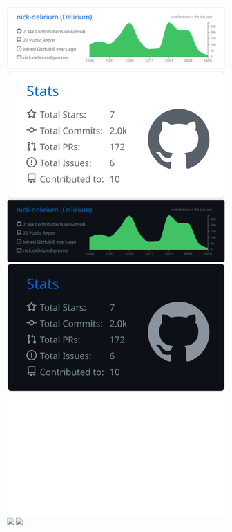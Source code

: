 <!-- ![](https://raw.githubusercontent.com/sylenien/sylenien/master/profile-summary-card-output/github_dark/0-profile-details.svg)
![](https://raw.githubusercontent.com/sylenien/sylenien/master/profile-summary-card-output/github_dark/1-repos-per-language.svg)![](https://raw.githubusercontent.com/sylenien/sylenien/master/profile-summary-card-output/github_dark/2-most-commit-language.svg)
![](https://raw.githubusercontent.com/sylenien/sylenien/master/profile-summary-card-output/github_dark/3-stats.svg) ![](https://raw.githubusercontent.com/sylenien/sylenien/master/profile-summary-card-output/github_dark/4-productive-time.svg)

old 
 -->
 
<!-- 
-- [![code::stats](https://codestats-readme.vercel.app/api?username=lyelinn&show_icons&theme=dark&hide_border&card_width=600)](https://github.com/Aviortheking/codestats-readme) -->

![](https://raw.githubusercontent.com/nick-delirium/nick-delirium/master/profile-summary-card-output/github/0-profile-details.svg#gh-light-mode-only)
![](https://raw.githubusercontent.com/nick-delirium/nick-delirium/master/profile-summary-card-output/github/3-stats.svg#gh-light-mode-only)
![](https://raw.githubusercontent.com/nick-delirium/nick-delirium/master/profile-summary-card-output/github_dark/0-profile-details.svg#gh-dark-mode-only)
![](https://raw.githubusercontent.com/nick-delirium/nick-delirium/master/profile-summary-card-output/github_dark/3-stats.svg#gh-dark-mode-only) ![](https://raw.githubusercontent.com/nick-delirium/stats/master/generated/overview.svg#gh-light-mode-only)
[![](https://codestats-git-main-sylenien.vercel.app/api/top-langs/?username=lyelinn&layout=compact&hide_border&card_width=640#gh-light-mode-only)](https://codestats.net/users/lyelinn#gh-light-mode-only)
[![](https://codestats-git-main-sylenien.vercel.app/api/top-langs/?username=lyelinn&layout=compact&theme=omni&bg_color=0d1117&title_color=0366d6&hide_border&card_width=640#gh-dark-mode-only)](https://codestats.net/users/lyelinn#gh-light-mode-onlygh-dark-mode-only)

